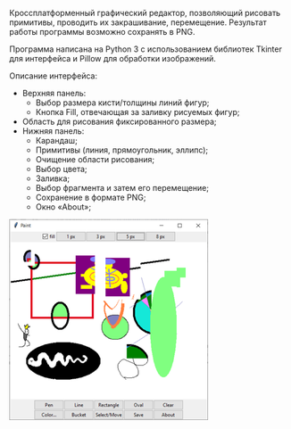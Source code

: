 Кроссплатформенный графический редактор, позволяющий рисовать примитивы, проводить их закрашивание, перемещение. Результат работы программы возможно сохранять в PNG.

Программа написана на Python 3 с использованием библиотек Tkinter для интерфейса и Pillow для обработки изображений.

Описание интерфейса:
* Верхняя панель:
  + Выбор размера кисти/толщины линий фигур;
  + Кнопка Fill, отвечающая за заливку рисуемых фигур;
* Область для рисования фиксированного размера;
* Нижняя панель:
  + Карандаш;
  + Примитивы (линия, прямоугольник, эллипс);
  + Очищение области рисования;
  + Выбор цвета;
  + Заливка;
  + Выбор фрагмента и затем его перемещение;
  + Сохранение в формате PNG;
  + Окно «About»;

![screenshot](screenshot.png)
